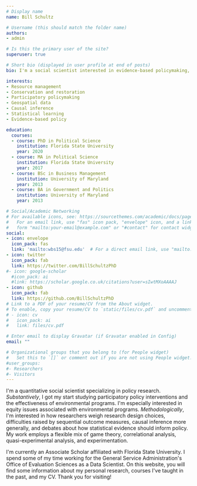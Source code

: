```yaml
---
# Display name
name: Bill Schultz

# Username (this should match the folder name)
authors:
- admin

# Is this the primary user of the site?
superuser: true

# Short bio (displayed in user profile at end of posts)
bio: I'm a social scientist interested in evidence-based policymaking, research methodology, and the impacts of environmental projects. I specialize in data analysis using R, Stata, Python, and geospatial software.

interests:
- Resource management
- Conservation and restoration
- Participatory policymaking
- Geospatial data
- Causal inference
- Statistical learning
- Evidence-based policy

education:
  courses:
  - course: PhD in Political Science
    institution: Florida State University
    year: 2020
  - course: MA in Political Science
    institution: Florida State University
    year: 2017
  - course: BSc in Business Management
    institution: University of Maryland
    year: 2013
  - course: BA in Government and Politics
    institution: University of Maryland
    year: 2013

# Social/Academic Networking
# For available icons, see: https://sourcethemes.com/academic/docs/page-builder/#icons
#   For an email link, use "fas" icon pack, "envelope" icon, and a link in the
#   form "mailto:your-email@example.com" or "#contact" for contact widget.
social:
- icon: envelope
  icon_pack: fas
  link: 'mailto:wbs15@fsu.edu'  # For a direct email link, use "mailto:test@example.org".
- icon: twitter
  icon_pack: fab
  link: https://twitter.com/BillSchultzPhD
#- icon: google-scholar
  #icon_pack: ai
  #link: https://scholar.google.co.uk/citations?user=sIwtMXoAAAAJ
- icon: github
  icon_pack: fab
  link: https://github.com/BillSchultzPhD
# Link to a PDF of your resume/CV from the About widget.
# To enable, copy your resume/CV to `static/files/cv.pdf` and uncomment the lines below.
# - icon: cv
#   icon_pack: ai
#   link: files/cv.pdf

# Enter email to display Gravatar (if Gravatar enabled in Config)
email: ""

# Organizational groups that you belong to (for People widget)
#   Set this to `[]` or comment out if you are not using People widget.
#user_groups:
#- Researchers
#- Visitors
---
```


I'm a quantitative social scientist specializing in policy research. *Substantively*, I got my start studying participatory policy interventions and the effectiveness of environmental programs. I'm especially interested in equity issues associated with environmental programs. *Methodologically*, I'm interested in how researchers weigh research design choices, difficulties raised by sequential outcome measures, causal inference more generally, and debates about how statistical evidence should inform policy. My work employs a flexible mix of game theory, correlational analysis, quasi-experimental analysis, and experimentation.

I'm currently an Associate Scholar affiliated with Florida State University. I spend some of my time working for the General Service Administration's Office of Evaluation Sciences as a Data Scientist. On this website, you will find some information about my personal research, courses I've taught in the past, and my CV. Thank you for visiting!
